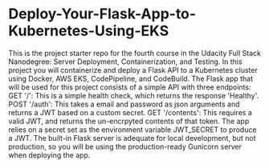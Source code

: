 # Deploy-Your-Flask-App-to-Kubernetes-Using-EKS
This is the project starter repo for the fourth course in the Udacity Full Stack Nanodegree: Server Deployment, Containerization, and Testing.  In this project you will containerize and deploy a Flask API to a Kubernetes cluster using Docker, AWS EKS, CodePipeline, and CodeBuild.  The Flask app that will be used for this project consists of a simple API with three endpoints:  GET '/': This is a simple health check, which returns the response 'Healthy'. POST '/auth': This takes a email and password as json arguments and returns a JWT based on a custom secret. GET '/contents': This requires a valid JWT, and returns the un-encrpyted contents of that token. The app relies on a secret set as the environment variable JWT_SECRET to produce a JWT. The built-in Flask server is adequate for local development, but not production, so you will be using the production-ready Gunicorn server when deploying the app.
